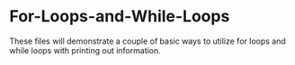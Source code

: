 # For-Loops-and-While-Loops
These files will demonstrate a couple of basic ways to utilize for loops and while loops with printing out information.
